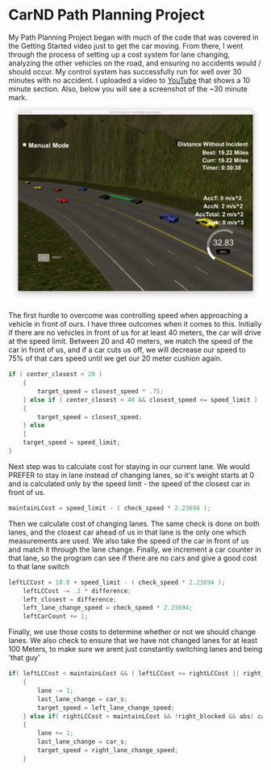 # CarND Path Planning Project

[image1]: ./images/NoIncident.png "EKF"


My Path Planning Project began with much of the code that was covered in the Getting Started video just to get the car moving. From there, I went through the process of setting up a cost system for lane changing, analyzing the other vehicles on the road, and ensuring no accidents would / should occur. My control system has successfully run for well over 30 minutes with no accident.  I uploaded a video to [YouTube](https://youtu.be/S-_gFasKYHQ) that shows a 10 minute section. Also, below you will see a screenshot of the ~30 minute mark.
![alt text][image1]

The first hurdle to overcome was controlling speed when approaching a vehicle in front of ours.  I have three outcomes when it comes to this. Initially if there are no vehicles in front of us for at least 40 meters, the car will drive at the speed limit. Between 20 and 40 meters, we match the speed of the car in front of us, and if a car cuts us off, we will decrease our speed to 75% of that cars speed until we get our 20 meter cushion again.

```C++
if ( center_closest < 20 )
	{
		target_speed = closest_speed * .75;
	} else if ( center_closest < 40 && closest_speed <= speed_limit )
	{
		target_speed = closest_speed;
	} else
	{
	target_speed = speed_limit;
}
```

Next step was to calculate cost for staying in our current lane. We would PREFER to stay in lane instead of changing lanes, so it's weight starts at 0 and is calculated only by the speed limit - the speed of the closest car in front of us.

```C++
maintainLCost = speed_limit - ( check_speed * 2.23694 );
```

Then we calculate cost of changing lanes.  The same check is done on both lanes, and the closest car ahead of us in that lane is the only one which measurements are used. We also take the speed of the car in front of us and match it through the lane change. Finally, we increment a car counter in that lane, so the program can see if there are no cars and give a good cost to that lane switch

```C++
leftLCCost = 10.0 + speed_limit - ( check_speed * 2.23694 );
	leftLCCost -= .2 * difference;
	left_closest = difference;
	left_lane_change_speed = check_speed * 2.23694;
	leftCarCount += 1;
```

Finally, we use those costs to determine whether or not we should change lanes. We also check to ensure that we have not changed lanes for at least 100 Meters, to make sure we arent just constantly switching lanes and being 'that guy'

```C++
if( leftLCCost < maintainLCost && ( leftLCCost <= rightLCCost || right_blocked )  && !left_blocked && abs( car_s - last_lane_change ) > 100.0 )
	{
		lane -= 1;
		last_lane_change = car_s;
		target_speed = left_lane_change_speed;
	} else if( rightLCCost < maintainLCost && !right_blocked && abs( car_s - last_lane_change ) > 100.0 )
	{
		lane += 1;
		last_lane_change = car_s;
		target_speed = right_lane_change_speed;
	}
```